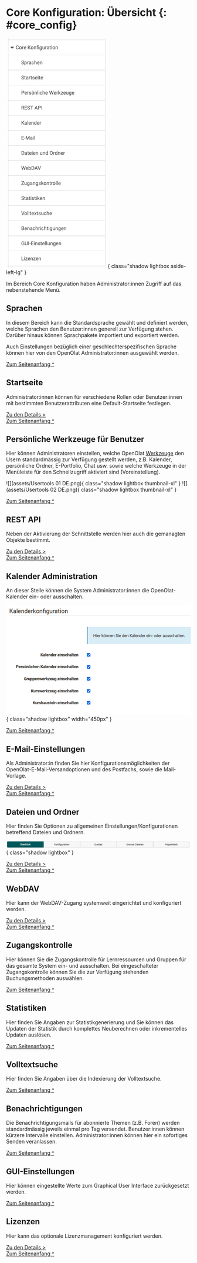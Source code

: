 # Core Konfiguration: Übersicht {: #core_config}

![admin_core_config_overview_v1_de.png](assets/admin_core_config_overview_v1_de.png){ class="shadow lightbox aside-left-lg" }

Im Bereich Core Konfiguration haben Administrator:innen Zugriff auf das nebenstehende Menü.
 

## Sprachen

In diesem Bereich kann die Standardsprache gewählt und definiert werden, welche Sprachen den Benutzer:innen generell zur Verfügung stehen. Darüber hinaus können Sprachpakete importiert und exportiert werden.

Auch Einstellungen bezüglich einer geschlechterspezifischen Sprache können hier von den OpenOlat Administrator:innen ausgewählt werden.

[Zum Seitenanfang ^](#core_config)



## Startseite

Administrator:innen können für verschiedene Rollen oder Benutzer:innen mit bestimmten Benutzerattributen eine Default-Startseite festlegen.


[Zu den Details >](../administration/Landing_pages.de.md)<br>
[Zum Seitenanfang ^](#core_config)



##  Persönliche Werkzeuge für Benutzer

Hier können Administratoren einstellen, welche OpenOlat
[Werkzeuge](../../manual_user/personal_menu/index.md) den
Usern standardmässig zur Verfügung gestellt werden, z.B. Kalender, persönliche Ordner, E-Portfolio, Chat usw. sowie welche Werkzeuge in der Menüleiste für
den Schnellzugriff aktiviert sind (Voreinstellung).

![](assets/Usertools 01 DE.png){ class="shadow lightbox thumbnail-xl" } ![](assets/Usertools 02 DE.png){ class="shadow lightbox thumbnail-xl" } 

[Zum Seitenanfang ^](#core_config)



## REST API

Neben der Aktivierung der Schnittstelle werden hier auch die gemanagten Objekte bestimmt. 

[Zu den Details >](../administration/REST_API.de.md)<br>
[Zum Seitenanfang ^](#core_config)



## Kalender Administration

An dieser Stelle können die System Administrator:innen die OpenOlat-Kalender ein- oder ausschalten.

![Kalenderkonfiguration](assets/Kalender_admin.png){ class="shadow lightbox" width="450px" }

[Zum Seitenanfang ^](#core_config)



## E-Mail-Einstellungen

Als Administrator:in finden Sie hier Konfigurationsmöglichkeiten der OpenOlat-E-Mail-Versandoptionen und des Postfachs, sowie die Mail-Vorlage.

[Zu den Details >](../administration/E-Mail_Settings.de.md)<br>
[Zum Seitenanfang ^](#core_config)



## Dateien und Ordner

Hier finden Sie Optionen zu allgemeinen Einstellungen/Konfigurationen betreffend Dateien und Ordnern.

![core_config_files_and_folders_tab_overview_v1_de.png](assets/core_config_files_and_folders_tab_overview_v1_de.png){ class="shadow lightbox" }


[Zu den Details >](../administration/Files_and_Folders.de.md)<br>
[Zum Seitenanfang ^](#core_config)



## WebDAV

Hier kann der WebDAV-Zugang systemweit eingerichtet und konfiguriert werden.

[Zu den Details >](../administration/WebDAV.de.md)<br>
[Zum Seitenanfang ^](#core_config)



## Zugangskontrolle

Hier können Sie die Zugangskontrolle für Lernressourcen und Gruppen für das gesamte System ein- und ausschalten. Bei eingeschalteter Zugangskontrolle können Sie die zur Verfügung stehenden Buchungsmethoden auswählen.

[Zum Seitenanfang ^](#core_config)



## Statistiken

Hier finden Sie Angaben zur Statistikgenerierung und Sie können das Updaten der Statistik durch komplettes Neuberechnen oder inkrementelles Updaten auslösen.

[Zum Seitenanfang ^](#core_config)



## Volltextsuche

Hier finden Sie Angaben über die Indexierung der Volltextsuche.

[Zum Seitenanfang ^](#core_config)



## Benachrichtigungen

Die Benachrichtigungsmails für abonnierte Themen (z.B. Foren) werden standardmässig jeweils einmal pro Tag versendet. Benutzer:innen können kürzere Intervalle einstellen. 
Administrator:innen können hier ein sofortiges Senden veranlassen.

[Zum Seitenanfang ^](#core_config)



## GUI-Einstellungen

Hier können eingestellte Werte zum Graphical User Interface zurückgesetzt werden. 

[Zum Seitenanfang ^](#core_config)



## Lizenzen

Hier kann das optionale Lizenzmanagement konfiguriert werden.

[Zu den Details >](../administration/Licenses.de.md)<br>
[Zum Seitenanfang ^](#core_config)


